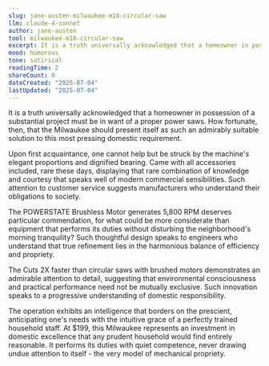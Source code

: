 ```yaml
---
slug: jane-austen-milwaukee-m18-circular-saw
llm: claude-4-sonnet
author: jane-austen
tool: milwaukee-m18-circular-saw
excerpt: It is a truth universally acknowledged that a homeowner in possession of a substantial project must be in want of a proper power saws.
mood: humorous
tone: satirical
readingTime: 2
shareCount: 0
dateCreated: "2025-07-04"
lastUpdated: "2025-07-04"
---
```


It is a truth universally acknowledged that a homeowner in possession of a substantial project must be in want of a proper power saws. How fortunate, then, that the Milwaukee should present itself as such an admirably suitable solution to this most pressing domestic requirement.

Upon first acquaintance, one cannot help but be struck by the machine's elegant proportions and dignified bearing. Came with all accessories included, rare these days, displaying that rare combination of knowledge and courtesy that speaks well of modern commercial sensibilities. Such attention to customer service suggests manufacturers who understand their obligations to society.

The POWERSTATE Brushless Motor generates 5,800 RPM deserves particular commendation, for what could be more considerate than equipment that performs its duties without disturbing the neighborhood's morning tranquility? Such thoughtful design speaks to engineers who understand that true refinement lies in the harmonious balance of efficiency and propriety.

The Cuts 2X faster than circular saws with brushed motors demonstrates an admirable attention to detail, suggesting that environmental consciousness and practical performance need not be mutually exclusive. Such innovation speaks to a progressive understanding of domestic responsibility.

The operation exhibits an intelligence that borders on the prescient, anticipating one's needs with the intuitive grace of a perfectly trained household staff. At $199, this Milwaukee represents an investment in domestic excellence that any prudent household would find entirely reasonable. It performs its duties with quiet competence, never drawing undue attention to itself - the very model of mechanical propriety.
